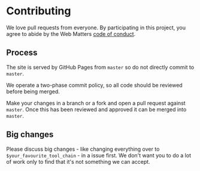 # Contributing

We love pull requests from everyone. By participating in this project, you agree to abide by the Web Matters [code of conduct](http://www.web-matters.co.uk/code-of-conduct.html).

## Process

The site is served by GitHub Pages from `master` so do not directly commit to `master`.

We operate a two-phase commit policy, so all code should be reviewed before being merged.

Make your changes in a branch or a fork and open a pull request against `master`.  Once this has been reviewed and approved it can be merged into `master`.

## Big changes

Please discuss big changes - like changing everything over to `$your_favourite_tool_chain` - in a issue first.  We don't want you to do a lot of work only to find that it's not something we can accept.
